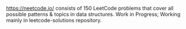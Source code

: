 https://neetcode.io/ consists of 150 LeetCode problems that cover all possible patterns & topics in data structures. Work in Progress; Working mainly in leetcode-solutions repository.
